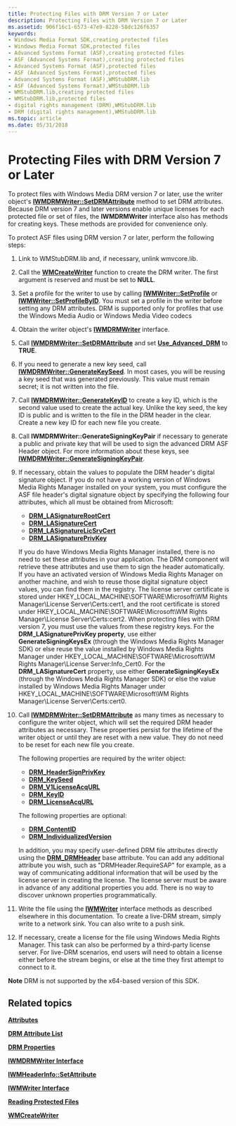 ```yaml
---
title: Protecting Files with DRM Version 7 or Later
description: Protecting Files with DRM Version 7 or Later
ms.assetid: 906f16c1-6573-47e9-8228-58dc126f6357
keywords:
- Windows Media Format SDK,creating protected files
- Windows Media Format SDK,protected files
- Advanced Systems Format (ASF),creating protected files
- ASF (Advanced Systems Format),creating protected files
- Advanced Systems Format (ASF),protected files
- ASF (Advanced Systems Format),protected files
- Advanced Systems Format (ASF),WMStubDRM.lib
- ASF (Advanced Systems Format),WMStubDRM.lib
- WMStubDRM.lib,creating protected files
- WMStubDRM.lib,protected files
- digital rights management (DRM),WMStubDRM.lib
- DRM (digital rights management),WMStubDRM.lib
ms.topic: article
ms.date: 05/31/2018
---
```


# Protecting Files with DRM Version 7 or Later

To protect files with Windows Media DRM version 7 or later, use the writer object's [**IWMDRMWriter::SetDRMAttribute**](/previous-versions/windows/desktop/api/Wmsdkidl/nf-wmsdkidl-iwmdrmwriter-setdrmattribute) method to set DRM attributes. Because DRM version 7 and later versions enable unique licenses for each protected file or set of files, the **IWMDRMWriter** interface also has methods for creating keys. These methods are provided for convenience only.

To protect ASF files using DRM version 7 or later, perform the following steps:

1.  Link to WMStubDRM.lib and, if necessary, unlink wmvcore.lib.
2.  Call the [**WMCreateWriter**](/previous-versions/windows/desktop/api/Wmsdkidl/nf-wmsdkidl-wmcreatewriter) function to create the DRM writer. The first argument is reserved and must be set to **NULL**.
3.  Set a profile for the writer to use by calling [**IWMWriter::SetProfile**](/previous-versions/windows/desktop/api/Wmsdkidl/nf-wmsdkidl-iwmwriter-setprofile) or [**IWMWriter::SetProfileByID**](/previous-versions/previous-versions/windows/desktop/api/Wmsdkidl/nf-wmsdkidl-iwmwriter-setprofilebyid). You must set a profile in the writer before setting any DRM attributes. DRM is supported only for profiles that use the Windows Media Audio or Windows Media Video codecs
4.  Obtain the writer object's [**IWMDRMWriter**](/previous-versions/windows/desktop/api/wmsdkidl/nn-wmsdkidl-iwmdrmwriter) interface.
5.  Call [**IWMDRMWriter::SetDRMAttribute**](/previous-versions/windows/desktop/api/Wmsdkidl/nf-wmsdkidl-iwmdrmwriter-setdrmattribute) and set [**Use\_Advanced\_DRM**](use-advanced-drm.md) to **TRUE**.
6.  If you need to generate a new key seed, call [**IWMDRMWriter::GenerateKeySeed**](/previous-versions/windows/desktop/api/Wmsdkidl/nf-wmsdkidl-iwmdrmwriter-generatekeyseed). In most cases, you will be reusing a key seed that was generated previously. This value must remain secret; it is not written into the file.
7.  Call [**IWMDRMWriter::GenerateKeyID**](/previous-versions/windows/desktop/api/Wmsdkidl/nf-wmsdkidl-iwmdrmwriter-generatekeyid) to create a key ID, which is the second value used to create the actual key. Unlike the key seed, the key ID is public and is written to the file in the DRM header in the clear. Create a new key ID for each new file you create.
8.  Call **IWMDRMWriter::GenerateSigningKeyPair** if necessary to generate a public and private key that will be used to sign the advanced DRM ASF Header object. For more information about these keys, see [**IWMDRMWriter::GenerateSigningKeyPair**](/previous-versions/windows/desktop/api/Wmsdkidl/nf-wmsdkidl-iwmdrmwriter-generatesigningkeypair).
9.  If necessary, obtain the values to populate the DRM header's digital signature object. If you do not have a working version of Windows Media Rights Manager installed on your system, you must configure the ASF file header's digital signature object by specifying the following four attributes, which all must be obtained from Microsoft:

    -   [**DRM\_LASignatureRootCert**](drm-lasignaturerootcert.md)
    -   [**DRM\_LASignatureCert**](drm-lasignaturecert.md)
    -   [**DRM\_LASignatureLicSrvCert**](drm-lasignaturelicsrvcert.md)
    -   [**DRM\_LASignaturePrivKey**](drm-lasignatureprivkey.md)

    If you do have Windows Media Rights Manager installed, there is no need to set these attributes in your application. The DRM component will retrieve these attributes and use them to sign the header automatically. If you have an activated version of Windows Media Rights Manager on another machine, and wish to reuse those digital signature object values, you can find them in the registry. The license server certificate is stored under HKEY\_LOCAL\_MACHINE\\SOFTWARE\\Microsoft\\WM Rights Manager\\License Server\\Certs:cert1, and the root certificate is stored under HKEY\_LOCAL\_MACHINE\\SOFTWARE\\Microsoft\\WM Rights Manager\\License Server\\Certs:cert2. When protecting files with DRM version 7, you must use the values from these registry keys. For the **DRM\_LASignaturePrivKey property**, use either **GenerateSigningKeysEx** (through the Windows Media Rights Manager SDK) or else reuse the value installed by Windows Media Rights Manager under HKEY\_LOCAL\_MACHINE\\SOFTWARE\\Microsoft\\WM Rights Manager\\License Server:Info\_Cert0. For the **DRM\_LASignatureCert** property, use either **GenerateSigningKeysEx** (through the Windows Media Rights Manager SDK) or else the value installed by Windows Media Rights Manager under HKEY\_LOCAL\_MACHINE\\SOFTWARE\\Microsoft\\WM Rights Manager\\License Server\\Certs:cert0.

10. Call [**IWMDRMWriter::SetDRMAttribute**](/previous-versions/windows/desktop/api/Wmsdkidl/nf-wmsdkidl-iwmdrmwriter-setdrmattribute) as many times as necessary to configure the writer object, which will set the required DRM header attributes as necessary. These properties persist for the lifetime of the writer object or until they are reset with a new value. They do not need to be reset for each new file you create.

    The following properties are required by the writer object:

    -   [**DRM\_HeaderSignPrivKey**](drm-headersignprivkey.md)
    -   [**DRM\_KeySeed**](drm-keyseed.md)
    -   [**DRM\_V1LicenseAcqURL**](drm-v1licenseacqurl.md)
    -   [**DRM\_KeyID**](drm-keyid.md)
    -   [**DRM\_LicenseAcqURL**](drm-licenseacqurl.md)

    The following properties are optional:

    -   [**DRM\_ContentID**](drm-contentid.md)
    -   [**DRM\_IndividualizedVersion**](drm-individualizedversion.md)

    In addition, you may specify user-defined DRM file attributes directly using the [**DRM\_DRMHeader**](drm-drmheader.md) base attribute. You can add any additional attribute you wish, such as "DRMHeader.RequireSAP" for example, as a way of communicating additional information that will be used by the license server in creating the license. The license server must be aware in advance of any additional properties you add. There is no way to discover unknown properties programmatically.

11. Write the file using the [**IWMWriter**](/previous-versions/windows/desktop/api/wmsdkidl/nn-wmsdkidl-iwmwriter) interface methods as described elsewhere in this documentation. To create a live-DRM stream, simply write to a network sink. You can also write to a push sink.
12. If necessary, create a license for the file using Windows Media Rights Manager. This task can also be performed by a third-party license server. For live-DRM scenarios, end users will need to obtain a license either before the stream begins, or else at the time they first attempt to connect to it.

**Note** DRM is not supported by the x64-based version of this SDK.

## Related topics

<dl> <dt>

[**Attributes**](attributes.md)
</dt> <dt>

[**DRM Attribute List**](drm-attribute-list.md)
</dt> <dt>

[**DRM Properties**](drm-properties.md)
</dt> <dt>

[**IWMDRMWriter Interface**](/previous-versions/windows/desktop/api/wmsdkidl/nn-wmsdkidl-iwmdrmwriter)
</dt> <dt>

[**IWMHeaderInfo::SetAttribute**](/previous-versions/windows/desktop/api/Wmsdkidl/nf-wmsdkidl-iwmheaderinfo-setattribute)
</dt> <dt>

[**IWMWriter Interface**](/previous-versions/windows/desktop/api/wmsdkidl/nn-wmsdkidl-iwmwriter)
</dt> <dt>

[**Reading Protected Files**](reading-protected-files.md)
</dt> <dt>

[**WMCreateWriter**](/previous-versions/windows/desktop/api/Wmsdkidl/nf-wmsdkidl-wmcreatewriter)
</dt> </dl>

 

 





